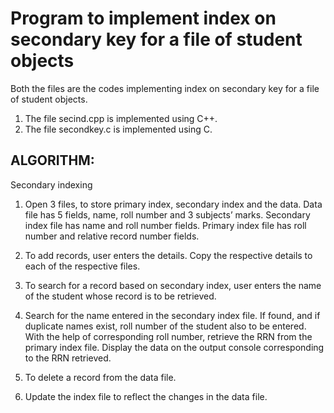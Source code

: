 # Program to implement index on secondary key for a file of student objects

Both the files are the codes implementing index on secondary key for a file of student objects.

1. The file secind.cpp is implemented using C++.
2. The file secondkey.c is implemented using C.

## ALGORITHM:

Secondary indexing

1)	Open 3 files, to store primary index, secondary index and the data.
Data file has 5 fields, name, roll number and 3 subjects’ marks. Secondary index file has name and roll number fields. Primary index file has roll number and relative record number fields.

2)	To add records, user enters the details. Copy the respective details to each of the respective files.

3)	To search for a record based on secondary index, user enters the name of the student whose record is to be retrieved.

4)	Search for the name entered in the secondary index file. If found, and if duplicate names exist, roll number of the student also to be entered. With the help of corresponding roll number, retrieve the RRN from the primary index file. Display the data on the output console corresponding to the RRN retrieved.

5)	To delete a record from the data file.

6) Update the index file to reflect the changes in the data file.
